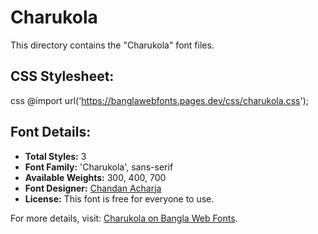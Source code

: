 # Charukola

This directory contains the "Charukola" font files.

## CSS Stylesheet:
css
@import url('https://banglawebfonts.pages.dev/css/charukola.css');


## Font Details:
- **Total Styles:** 3
- **Font Family:** 'Charukola', sans-serif
- **Available Weights:** 300, 400, 700
- **Font Designer:** [Chandan Acharja](https://charuchandan.wordpress.com/)
- **License:** This font is free for everyone to use.

For more details, visit: [Charukola on Bangla Web Fonts](https://banglawebfonts.pages.dev/charukola/#about).
